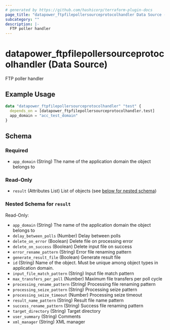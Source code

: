 ```yaml
---
# generated by https://github.com/hashicorp/terraform-plugin-docs
page_title: "datapower_ftpfilepollersourceprotocolhandler Data Source - terraform-provider-datapower"
subcategory: ""
description: |-
  FTP poller handler
---
```


# datapower_ftpfilepollersourceprotocolhandler (Data Source)

FTP poller handler

## Example Usage

```terraform
data "datapower_ftpfilepollersourceprotocolhandler" "test" {
  depends_on = [datapower_ftpfilepollersourceprotocolhandler.test]
  app_domain = "acc_test_domain"
}
```

<!-- schema generated by tfplugindocs -->
## Schema

### Required

- `app_domain` (String) The name of the application domain the object belongs to

### Read-Only

- `result` (Attributes List) List of objects (see [below for nested schema](#nestedatt--result))

<a id="nestedatt--result"></a>
### Nested Schema for `result`

Read-Only:

- `app_domain` (String) The name of the application domain the object belongs to
- `delay_between_polls` (Number) Delay between polls
- `delete_on_error` (Boolean) Delete file on processing error
- `delete_on_success` (Boolean) Delete input file on success
- `error_rename_pattern` (String) Error file renaming pattern
- `generate_result_file` (Boolean) Generate result file
- `id` (String) Name of the object. Must be unique among object types in application domain.
- `input_file_match_pattern` (String) Input file match pattern
- `max_transfers_per_poll` (Number) Maximum file transfers per poll cycle
- `processing_rename_pattern` (String) Processing file renaming pattern
- `processing_seize_pattern` (String) Processing seize pattern
- `processing_seize_timeout` (Number) Processing seize timeout
- `result_name_pattern` (String) Result file name pattern
- `success_rename_pattern` (String) Success file renaming pattern
- `target_directory` (String) Target directory
- `user_summary` (String) Comments
- `xml_manager` (String) XML manager
